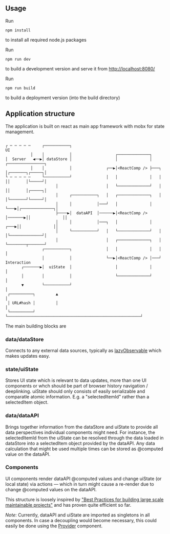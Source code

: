 
## Usage
Run
```
npm install
```
to install all required node.js packages

Run
```
npm run dev
```
to build a development version and serve it from [http://localhost:8080/](http://localhost:8080/)

Run
```
npm run build
```
to build a deployment version (into the build directory)


## Application structure

The application is built on react as main app framework with mobx for state management. 

```
                                                                                           
┌ ─ ─ ─ ─ ─     ┌───────────┐                                                   UI         
           │    │           │                   ┌──────────────┐                           
│  Server   ◀──▶│ dataStore │                   │              │        ┌────────────────┐ 
           │    │           │               ┌──▶│<ReactComp /> ├───┐    │┌───────┐┌─────┐│ 
└ ─ ─ ─ ─ ─     └───────────┘               │   │              │   │    ││       │└─────┘│ 
                      │                     │   └──────────────┘   │    ││       │┌─────┐│ 
                      │     ┌───────────┐   │   ┌──────────────┐   │    │└───────┘└─────┘│ 
                      │     │           │───┘   │              │   └───▶│┌──────────────┐│ 
                      ├────▶│  dataAPI  │──────▶│<ReactComp /> │───────▶││              ││ 
                      │     │           │───┐   │              │   ┌───▶││              ││ 
                      │     └───────────┘   │   └──────────────┘   │    │└──────────────┘│ 
                      │                     │   ┌──────────────┐   │    └────────┬───────┘ 
                ┌───────────┐               │   │              │   │             │         
                │           │               └──▶│<ReactComp /> │───┘        Interaction    
       ┌───────▶│  uiState  │                   │              │                 │         
       │        │           │                   └──────────────┘                 │         
       ▼        └───────────┘                                                    │         
 ┌──────────┐         ▲                                                          │         
 │ URL#hash │         │                                                          │         
 └──────────┘         └──────────────────────────────────────────────────────────┘         

```



The main building blocks are 

### data/dataStore
Connects to any external data sources, typically as [lazyObservable](https://github.com/mobxjs/mobx-utils#lazyobservable) which makes updates easy.

### state/uiState
Stores UI state which is relevant to data updates, more than one UI components or whch should be part of browser history navigation / deeplinking.
uiState should only consists of easily serializable and comparatle atomic information. E.g. a "selectedItemId" rather than a selectedItem object.

### data/dataAPI
Brings together information from the dataStore and uiState to provide all data perspectives individual components might need. For instance, the selectedItemId from the uiState can be resolved through the data loaded in dataStore into a selectedItem object provided by the dataAPI. Any data calculation that might be used multiple times can be stored as @computed value on the dataAPI.

### Components
UI components render dataAPI @computed values and change uiState (or local state) via actions — which in turn might cause a re-render due to change @computed values on the dataAPI.

This structure is loosely inspired by ["Best Practices for building large scale maintainable projects"](https://mobx.js.org/best/store.html) and has proven quite efficient so far.

*Note*: Currently, dataAPI and uiState are imported as singletons in all components. In case a decoupling would become necessary, this could easily be done using the [Provider](https://github.com/mobxjs/mobx-react#provider-and-inject) component.




